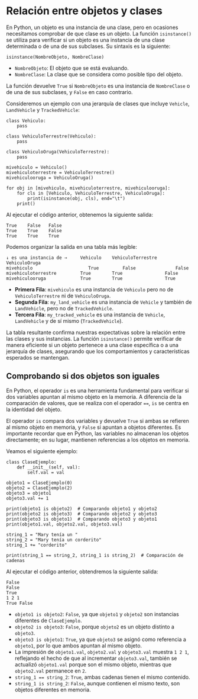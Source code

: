 # Relación entre objetos y clases

En Python, un objeto es una instancia de una clase, pero en ocasiones necesitamos comprobar de que clase es un objeto. La función `isinstance()` se utiliza para verificar si un objeto es una instancia de una clase determinada o de una de sus subclases. Su sintaxis es la siguiente:

```
isinstance(NombreObjeto, NombreClase)
```

* `NombreObjeto`: El objeto que se está evaluando.
* `NombreClase`: La clase que se considera como posible tipo del objeto.

La función devuelve `True` si `NombreObjeto` es una instancia de `NombreClase` o de una de sus subclases, y `False` en caso contrario.

Consideremos un ejemplo con una jerarquía de clases que incluye `Vehicle`, `LandVehicle` y `TrackedVehicle`:

```
class Vehiculo:
    pass

class VehiculoTerrestre(Vehiculo):
    pass

class VehiculoOruga(VehiculoTerrestre):
    pass

mivehiculo = Vehiculo()
mivehiculoterrestre = VehiculoTerrestre()
mivehiculooruga = VehiculoOruga()

for obj in [mivehiculo, mivehiculoterrestre, mivehiculooruga]:
    for cls in [Vehiculo, VehiculoTerrestre, VehiculoOruga]:
        print(isinstance(obj, cls), end="\t")
    print()
```

Al ejecutar el código anterior, obtenemos la siguiente salida:

```
True	False	False	
True	True	False	
True	True	True	
```

Podemos organizar la salida en una tabla más legible:

```
↓ es una instancia de → 	Vehiculo 	VehiculoTerrestre 	VehiculoOruga
mivehiculo              	   True       	False            	False
mivehiculoterrestre     	True       	True            	False
mivehiculooruga  	        True       	True               	True
```

* **Primera Fila**: `mivehiculo` es una instancia de `Vehiculo` pero no de `VehiculoTerrestre` ni de `VehiculoOruga`.
* **Segunda Fila**: `my_land_vehicle` es una instancia de `Vehicle` y también de `LandVehicle`, pero no de `TrackedVehicle`.
* **Tercera Fila**: `my_tracked_vehicle` es una instancia de `Vehicle`, `LandVehicle` y de sí mismo (`TrackedVehicle`).

La tabla resultante confirma nuestras expectativas sobre la relación entre las clases y sus instancias. La función `isinstance()` permite verificar de manera eficiente si un objeto pertenece a una clase específica o a una jerarquía de clases, asegurando que los comportamientos y características esperados se mantengan.

## Comprobando si dos objetos son iguales

En Python, el operador `is` es una herramienta fundamental para verificar si dos variables apuntan al mismo objeto en la memoria. A diferencia de la comparación de valores, que se realiza con el operador `==`, `is` se centra en la identidad del objeto.

El operador `is` compara dos variables y devuelve `True` si ambas se refieren al mismo objeto en memoria, y `False` si apuntan a objetos diferentes. Es importante recordar que en Python, las variables no almacenan los objetos directamente; en su lugar, mantienen referencias a los objetos en memoria.

Veamos el siguiente ejemplo:

```
class ClaseEjemplo:
    def __init__(self, val):
        self.val = val

objeto1 = ClaseEjemplo(0)
objeto2 = ClaseEjemplo(2)
objeto3 = objeto1
objeto3.val += 1

print(objeto1 is objeto2)  # Comparando objeto1 y objeto2
print(objeto2 is objeto3)  # Comparando objeto2 y objeto3
print(objeto3 is objeto1)  # Comparando objeto3 y objeto1
print(objeto1.val, objeto2.val, objeto3.val)

string_1 = "Mary tenía un "
string_2 = "Mary tenía un corderito"
string_1 += "corderito"

print(string_1 == string_2, string_1 is string_2)  # Comparación de cadenas
```

Al ejecutar el código anterior, obtendremos la siguiente salida:

```
False
False
True
1 2 1
True False
```


* `objeto1 is objeto2`: `False`, ya que `objeto1` y `objeto2` son instancias diferentes de `ClaseEjemplo`.
* `objeto2 is objeto3`: `False`, porque `objeto2` es un objeto distinto a `objeto3`.
* `objeto3 is objeto1`: `True`, ya que `objeto3` se asignó como referencia a `objeto1`, por lo que ambos apuntan al mismo objeto.
* La impresión de `objeto1.val`, `objeto2.val` y `objeto3.val` muestra `1 2 1`, reflejando el hecho de que al incrementar `objeto3.val`, también se actualizó `objeto1.val` porque son el mismo objeto, mientras que `objeto2.val` permanece en `2`.
* `string_1 == string_2`: `True`, ambas cadenas tienen el mismo contenido.
* `string_1 is string_2`: `False`, aunque contienen el mismo texto, son objetos diferentes en memoria.

